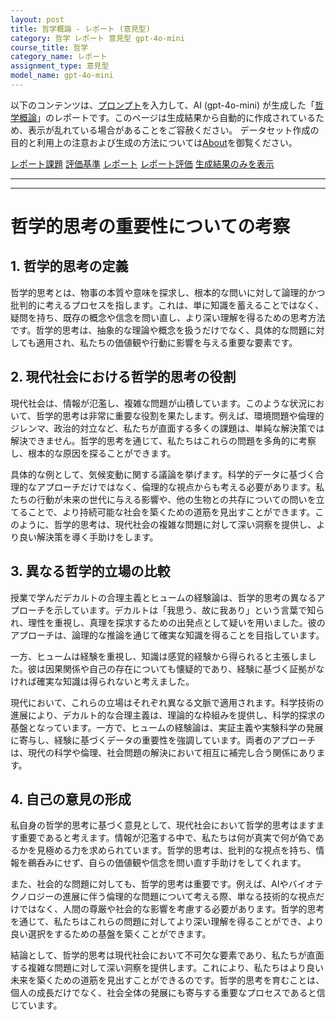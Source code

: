 ```yaml
---
layout: post
title: 哲学概論 - レポート (意見型)
category: 哲学 レポート 意見型 gpt-4o-mini
course_title: 哲学
category_name: レポート
assignment_type: 意見型
model_name: gpt-4o-mini
---
```


以下のコンテンツは、[プロンプト](http://127.0.0.1:8000/generated/哲学/gpt-4o-mini/prompt_レポート-意見型.md)を入力して、AI (gpt-4o-mini) が生成した「[哲学概論](/contents/哲学/)」のレポートです。このページは生成結果から自動的に作成されているため、表示が乱れている場合があることをご容赦ください。
データセット作成の目的と利用上の注意および生成の方法については[About](/About)を御覧ください。

[レポート課題](../レポート課題-意見型)
[評価基準](../評価基準-意見型)
[レポート](../レポート-意見型)
[レポート評価](../レポート評価-意見型)
[生成結果のみを表示](http://127.0.0.1:8000/generated/哲学/gpt-4o-mini/レポート-意見型.md)
  

***
***
  
# 哲学的思考の重要性についての考察

## 1. 哲学的思考の定義

哲学的思考とは、物事の本質や意味を探求し、根本的な問いに対して論理的かつ批判的に考えるプロセスを指します。これは、単に知識を蓄えることではなく、疑問を持ち、既存の概念や信念を問い直し、より深い理解を得るための思考方法です。哲学的思考は、抽象的な理論や概念を扱うだけでなく、具体的な問題に対しても適用され、私たちの価値観や行動に影響を与える重要な要素です。

## 2. 現代社会における哲学的思考の役割

現代社会は、情報が氾濫し、複雑な問題が山積しています。このような状況において、哲学的思考は非常に重要な役割を果たします。例えば、環境問題や倫理的ジレンマ、政治的対立など、私たちが直面する多くの課題は、単純な解決策では解決できません。哲学的思考を通じて、私たちはこれらの問題を多角的に考察し、根本的な原因を探ることができます。

具体的な例として、気候変動に関する議論を挙げます。科学的データに基づく合理的なアプローチだけではなく、倫理的な視点からも考える必要があります。私たちの行動が未来の世代に与える影響や、他の生物との共存についての問いを立てることで、より持続可能な社会を築くための道筋を見出すことができます。このように、哲学的思考は、現代社会の複雑な問題に対して深い洞察を提供し、より良い解決策を導く手助けをします。

## 3. 異なる哲学的立場の比較

授業で学んだデカルトの合理主義とヒュームの経験論は、哲学的思考の異なるアプローチを示しています。デカルトは「我思う、故に我あり」という言葉で知られ、理性を重視し、真理を探求するための出発点として疑いを用いました。彼のアプローチは、論理的な推論を通じて確実な知識を得ることを目指しています。

一方、ヒュームは経験を重視し、知識は感覚的経験から得られると主張しました。彼は因果関係や自己の存在についても懐疑的であり、経験に基づく証拠がなければ確実な知識は得られないと考えました。

現代において、これらの立場はそれぞれ異なる文脈で適用されます。科学技術の進展により、デカルト的な合理主義は、理論的な枠組みを提供し、科学的探求の基盤となっています。一方で、ヒュームの経験論は、実証主義や実験科学の発展に寄与し、経験に基づくデータの重要性を強調しています。両者のアプローチは、現代の科学や倫理、社会問題の解決において相互に補完し合う関係にあります。

## 4. 自己の意見の形成

私自身の哲学的思考に基づく意見として、現代社会において哲学的思考はますます重要であると考えます。情報が氾濫する中で、私たちは何が真実で何が偽であるかを見極める力を求められています。哲学的思考は、批判的な視点を持ち、情報を鵜呑みにせず、自らの価値観や信念を問い直す手助けをしてくれます。

また、社会的な問題に対しても、哲学的思考は重要です。例えば、AIやバイオテクノロジーの進展に伴う倫理的な問題について考える際、単なる技術的な視点だけではなく、人間の尊厳や社会的な影響を考慮する必要があります。哲学的思考を通じて、私たちはこれらの問題に対してより深い理解を得ることができ、より良い選択をするための基盤を築くことができます。

結論として、哲学的思考は現代社会において不可欠な要素であり、私たちが直面する複雑な問題に対して深い洞察を提供します。これにより、私たちはより良い未来を築くための道筋を見出すことができるのです。哲学的思考を育むことは、個人の成長だけでなく、社会全体の発展にも寄与する重要なプロセスであると信じています。
